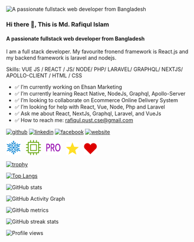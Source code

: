 ![A passionate fullstack web developer from Bangladesh](https://scontent.frjh1-1.fna.fbcdn.net/v/t39.30808-6/277736332_124910266789501_2916874597409137460_n.jpg?_nc_cat=104&ccb=1-7&_nc_sid=e3f864&_nc_eui2=AeHiWvmAcytaIGm4DmppFFs9K-XLXicAW-0r5cteJwBb7eoAenJC00LQpTGdi1AeZXHZ4LuN7q3XJ0iR2Wy1fSR8&_nc_ohc=DrOrvX4CMMgAX-TMXhZ&tn=6g74O8hqpgCEV6WM&_nc_ht=scontent.frjh1-1.fna&oh=00_AT8ITc1iRmgu_87dPoZOHzzf_gZTWrPmH3r0Y_kGdTR2hA&oe=62973A15)

### Hi there 👋, This is Md. Rafiqul Islam
#### A passionate fullstack web developer from Bangladesh


I am a full stack developer. My favourite fronend framework is React.js and my backend framework is laravel and nodejs.

Skills: VUE JS / REACT / JS/ NODE/ PHP/ LARAVEL/ GRAPHQL/ NEXTJS/ APOLLO-CLIENT / HTML / CSS

-  ✅ I’m currently working on Ehsan Marketing 
-  ✅ I’m currently learning React Native, NodeJs, Graphql, Apollo-Server 
-  ✅ I’m looking to collaborate on Ecommerce Online Delivery System 
-  ✅ I’m looking for help with React, Vue, Node, Php and Laravel 
-  ✅ Ask me about React, NextJs, Graphql, Laravel, and VueJs 
-  ✅ How to reach me: rafiqul.pust.cse@gmail.com 


[<img src='https://cdn.jsdelivr.net/npm/simple-icons@3.0.1/icons/github.svg' alt='github' height='40'>](https://github.com/pustian-rafiq)  [<img src='https://cdn.jsdelivr.net/npm/simple-icons@3.0.1/icons/linkedin.svg' alt='linkedin' height='40'>](https://www.linkedin.com/in/md-rafiqul-islam-15086b1ba/)  [<img src='https://cdn.jsdelivr.net/npm/simple-icons@3.0.1/icons/facebook.svg' alt='facebook' height='40'>](https://www.facebook.com/csean.rafiq)  [<img src='https://cdn.jsdelivr.net/npm/simple-icons@3.0.1/icons/icloud.svg' alt='website' height='40'>](https://www.sundarbanshop.com)  

<a href='https://archiveprogram.github.com/'><img src='https://raw.githubusercontent.com/acervenky/animated-github-badges/master/assets/acbadge.gif' width='40' height='40'></a> <a href='https://docs.github.com/en/developers'><img src='https://raw.githubusercontent.com/acervenky/animated-github-badges/master/assets/devbadge.gif' width='40' height='40'></a> <a href='https://github.com/pricing'><img src='https://raw.githubusercontent.com/acervenky/animated-github-badges/master/assets/pro.gif' width='40' height='40'></a> <a href='https://stars.github.com/'><img src='https://raw.githubusercontent.com/acervenky/animated-github-badges/master/assets/starbadge.gif' width='35' height='35'></a> <a href='https://docs.github.com/en/github/supporting-the-open-source-community-with-github-sponsors'><img src='https://raw.githubusercontent.com/acervenky/animated-github-badges/master/assets/sponsorbadge.gif' width='35' height='35'></a> 

[![trophy](https://github-profile-trophy.vercel.app/?username=pustian-rafiq)](https://github.com/ryo-ma/github-profile-trophy)

[![Top Langs](https://github-readme-stats.vercel.app/api/top-langs/?username=pustian-rafiq)](https://github.com/anuraghazra/github-readme-stats)

![GitHub stats](https://github-readme-stats.vercel.app/api?username=pustian-rafiq&show_icons=true)  

![GitHub Activity Graph](https://activity-graph.herokuapp.com/graph?username=pustian-rafiq)  

![GitHub metrics](https://metrics.lecoq.io/pustian-rafiq)  

![GitHub streak stats](https://github-readme-streak-stats.herokuapp.com/?user=pustian-rafiq)  

![Profile views](https://gpvc.arturio.dev/pustian-rafiq)  
